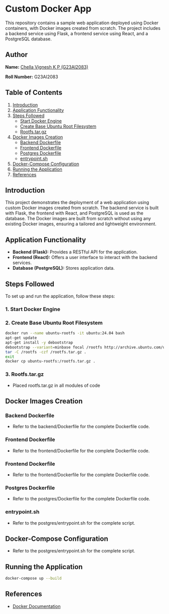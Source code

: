 # Custom Docker App

This repository contains a sample web application deployed using Docker containers, with Docker images created from scratch. The project includes a backend service using Flask, a frontend service using React, and a PostgreSQL database.

## Author
**Name:** [Chella Vignesh K P (G23AI2083)](https://github.com/ChellaVigneshKP)

**Roll Number:** G23AI2083

## Table of Contents
1. [Introduction](#introduction)
2. [Application Functionality](#application-functionality)
3. [Steps Followed](#steps-followed)
    - [Start Docker Engine](#1-start-docker-engine)
    - [Create Base Ubuntu Root Filesystem](#2-create-base-ubuntu-root-filesystem)
    - [Rootfs.tar.gz](#3-rootfstargz)
4. [Docker Images Creation](#docker-images-creation)
    - [Backend Dockerfile](#backend-dockerfile)
    - [Frontend Dockerfile](#frontend-dockerfile)
    - [Postgres Dockerfile](#postgres-dockerfile)
    - [entrypoint.sh](#entrypointsh)
5. [Docker-Compose Configuration](#docker-compose-configuration)
6. [Running the Application](#running-the-application)
7. [References](#references)

## Introduction
This project demonstrates the deployment of a web application using custom Docker images created from scratch. The backend service is built with Flask, the frontend with React, and PostgreSQL is used as the database. The Docker images are built from scratch without using any existing Docker images, ensuring a tailored and lightweight environment.

## Application Functionality
- **Backend (Flask):** Provides a RESTful API for the application.
- **Frontend (React):** Offers a user interface to interact with the backend services.
- **Database (PostgreSQL):** Stores application data.

## Steps Followed
To set up and run the application, follow these steps:

### 1. Start Docker Engine
### 2. Create Base Ubuntu Root Filesystem
```bash
docker run --name ubuntu-rootfs -it ubuntu:24.04 bash
apt-get update
apt-get install -y debootstrap
debootstrap --variant=minbase focal /rootfs http://archive.ubuntu.com/ubuntu/
tar -C /rootfs -czf /rootfs.tar.gz .
exit
docker cp ubuntu-rootfs:/rootfs.tar.gz .
```
### 3. Rootfs.tar.gz
- Placed rootfs.tar.gz in all modules of code
## Docker Images Creation
### Backend Dockerfile
- Refer to the backend/Dockerfile for the complete Dockerfile code.
### Frontend Dockerfile
- Refer to the frontend/Dockerfile for the complete Dockerfile code.
### Frontend Dockerfile
- Refer to the frontend/Dockerfile for the complete Dockerfile code.
### Postgres Dockerfile
- Refer to the postgres/Dockerfile for the complete Dockerfile code.
### entrypoint.sh
- Refer to the postgres/entrypoint.sh for the complete script.
## Docker-Compose Configuration
- Refer to the postgres/entrypoint.sh for the complete script.
## Running the Application
```bash
docker-compose up --build
```
## References
- [Docker Documentation](https://docs.docker.com/)
